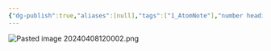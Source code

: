 ```yaml
---
{"dg-publish":true,"aliases":[null],"tags":["1_AtomNote"],"number headings":"auto, first-level 1, max 6, A.1.","Created-Date":"2024-04-08 11:59:49","Modified-Date":"2024-04-18 11:53:21","permalink":"/A01_Lessons/Ab04_操作系统/死锁的检测/","dgPassFrontmatter":true}
---
```




![Pasted image 20240408120002.png](/img/user/Z02_ObFiles/Attachments/Pasted%20image%2020240408120002.png)


